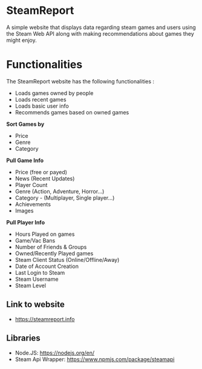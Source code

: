 # SteamReport
A simple website that displays data regarding steam games and users using the Steam Web API along with making recommendations about games they might enjoy.

# Functionalities
The SteamReport website has the following functionalities :
- Loads games owned by people
- Loads recent games
- Loads basic user info
- Recommends games based on owned games

**Sort Games by**
- Price
- Genre
- Category

**Pull Game Info**
- Price (free or payed)
- News (Recent Updates)
- Player Count
- Genre (Action, Adventure, Horror...)
- Category - (Multiplayer, Single player...)
- Achievements
- Images

**Pull Player Info**
- Hours Played on games
- Game/Vac Bans
- Number of Friends & Groups
- Owned/Recently Played games
- Steam Client Status (Online/Offline/Away)
- Date of Account Creation
- Last Login to Steam
- Steam Username
- Steam Level

## Link to website
- https://steamreport.info

## Libraries
- Node.JS: https://nodejs.org/en/
- Steam Api Wrapper: https://www.npmjs.com/package/steamapi
